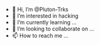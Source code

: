 - 👋 Hi, I’m @Pluton-Trks
- 👀 I’m interested in hacking
- 🌱 I’m currently learning ...
- 💞️ I’m looking to collaborate on ...
- 📫 How to reach me ...

<!---
Pluton-Trks/Pluton-Trks is a ✨ special ✨ repository because its `README.md` (this file) appears on your GitHub profile.
You can click the Preview link to take a look at your changes.
--->

